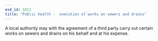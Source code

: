 ```yaml
---
esd_id: 1811
title: "Public health -  execution of works on sewers and drains"
---
```


A local authority may with the agreement of a third party carry out certain works on sewers and drains on his behalf and at his expense.

